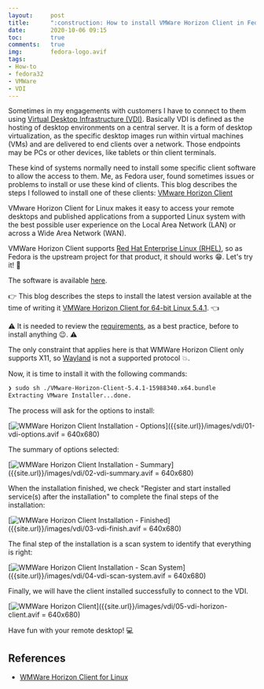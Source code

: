 ```yaml
---
layout:     post
title:      ":construction: How to install VMWare Horizon Client in Fedora 32"
date:       2020-10-06 09:15
toc:        true
comments:   true
img:        fedora-logo.avif
tags: 
- How-to 
- fedora32
- VMWare
- VDI
---
```


Sometimes in my engagements with customers I have to connect to them using [Virtual Desktop Infrastructure (VDI)](https://en.wikipedia.org/wiki/Desktop_virtualization). Basically VDI is defined as the hosting of desktop environments on a central server. It is a form of desktop
virtualization, as the specific desktop images run within virtual machines (VMs) and are delivered to end clients over a
network. Those endpoints may be PCs or other devices, like tablets or thin client terminals.

These kind of systems normally need to install some specific client software to allow the access to them. Me, as Fedora user, found
sometimes issues or problems to install or use these kind of clients. This blog describes the steps I followed to install one
of these clients: [VMware Horizon Client](https://docs.vmware.com/en/VMware-Horizon-Client-for-Linux)

VMware Horizon Client for Linux makes it easy to access your remote desktops and published applications from a supported
Linux system with the best possible user experience on the Local Area Network (LAN) or across a Wide Area Network (WAN).

VMWare Horizon Client supports [Red Hat Enterprise Linux (RHEL)](https://www.redhat.com/en/technologies/linux-platforms/enterprise-linux), so
as Fedora is the upstream project for that product, it should works :grin:. Let's try it! :muscle:

The software is available [here](https://my.vmware.com/web/vmware/downloads/details?downloadGroup=CART21FQ1_LIN64_541&productId=863&rPId=36590).

:point_right: This blog describes the steps to install the latest
version available at the time of writing it [VMWare Horizon Client for 64-bit Linux 5.4.1](https://my.vmware.com/web/vmware/downloads/details?downloadGroup=CART21FQ1_LIN64_541&productId=863&rPId=36590). :point_left: 

:warning: It is needed to review the [requirements](https://docs.vmware.com/es/VMware-Horizon-Client-for-Linux/5.4/horizon-client-linux-installation/GUID-DF3FBF68-3C78-45AA-9503-202BD683408F.html),
as a best practice, before to install anything :wink:. :warning:

The only constraint that applies here is that WMWare Horizon Client only
supports X11, so [Wayland](https://wayland.freedesktop.org/) is not a supported protocol :collision:.

Now, it is time to install it with the following commands:

```bash
❯ sudo sh ./VMware-Horizon-Client-5.4.1-15988340.x64.bundle
Extracting VMware Installer...done.
```

The process will ask for the options to install:

[![](/images/vdi/01-vdi-options.avif "WMWare Horizon Client Installation - Options")]({{site.url}}/images/vdi/01-vdi-options.avif = 640x680)

The summary of options selected:

[![](/images/vdi/02-vdi-summary.avif "WMWare Horizon Client Installation - Summary")]({{site.url}}/images/vdi/02-vdi-summary.avif = 640x680)

When the installation finished, we check "Register and start installed service(s) after the installation" to complete
the final steps of the installation: 

[![](/images/vdi/03-vdi-finish.avif "WMWare Horizon Client Installation - Finished")]({{site.url}}/images/vdi/03-vdi-finish.avif = 640x680)

The final step of the installation is a scan system to identify that everything is right:

[![](/images/vdi/04-vdi-scan-system.avif "WMWare Horizon Client Installation - Scan System")]({{site.url}}/images/vdi/04-vdi-scan-system.avif = 640x680)

Finally, we will have the client installed successfully to connect to the VDI.

[![](/images/vdi/05-vdi-horizon-client.avif "WMWare Horizon Client")]({{site.url}}/images/vdi/05-vdi-horizon-client.avif = 640x680)

Have fun with your remote desktop! :computer:

## References

* [WMWare Horizon Client for Linux](https://docs.vmware.com/en/VMware-Horizon-Client-for-Linux)
